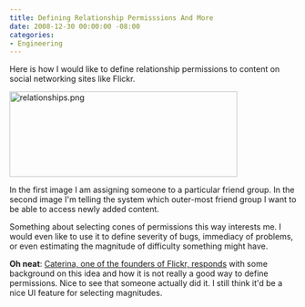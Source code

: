 ```yaml
---
title: Defining Relationship Permisssions And More
date: 2008-12-30 00:00:00 -08:00
categories:
- Engineering
---
```


<p>Here is how I would like to define relationship permissions to content on social networking sites like Flickr.</p>

<p><img src="http://torrez.typepad.com/.a/6a00d8341bfc1653ef010536a609fe970c-pi" alt="relationships.png" border="0" width="400" height="150" /></p>

<p>In the first image I am assigning someone to a particular friend group. In the second image I'm telling the system which outer-most friend group I want to be able to access newly added content. </p>

<p>Something about selecting cones of permissions this way interests me. I would even like to use it to define severity of bugs, immediacy of problems, or even estimating the magnitude of difficulty something might have. </p>

<p><strong>Oh neat</strong>: <a href="http://www.caterina.net/archive/001138.html">Caterina, one of the founders of Flickr, responds</a> with some background on this idea and how it is not really a good way to define permissions. Nice to see that someone actually did it. I still think it'd be a nice UI feature for selecting magnitudes.</p>

